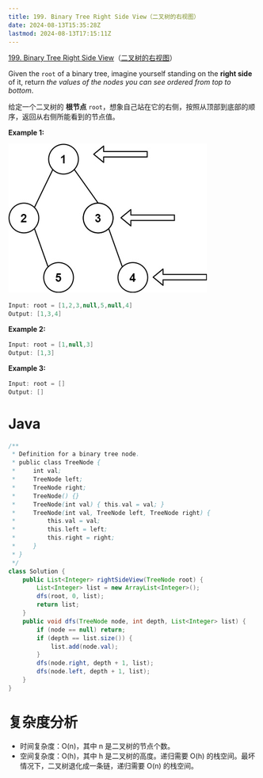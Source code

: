 ```yaml
---
title: 199. Binary Tree Right Side View（二叉树的右视图）
date: 2024-08-13T15:35:28Z
lastmod: 2024-08-13T17:15:11Z
---
```


[199. Binary Tree Right Side View](https://leetcode.com/problems/binary-tree-right-side-view/)（[二叉树的右视图](https://leetcode.cn/problems/binary-tree-right-side-view/)）

Given the `root`​ of a binary tree, imagine yourself standing on the **right side** of it, return *the values of the nodes you can see ordered from top to bottom*.

给定一个二叉树的 **根节点** `root`​，想象自己站在它的右侧，按照从顶部到底部的顺序，返回从右侧所能看到的节点值。

**Example 1:**

​![image](assets/image-20240813153657-2bu6ade.png)​

```java
Input: root = [1,2,3,null,5,null,4]
Output: [1,3,4]
```

**Example 2:**

```java
Input: root = [1,null,3]
Output: [1,3]
```

**Example 3:**

```java
Input: root = []
Output: []
```

# Java

```java
/**
 * Definition for a binary tree node.
 * public class TreeNode {
 *     int val;
 *     TreeNode left;
 *     TreeNode right;
 *     TreeNode() {}
 *     TreeNode(int val) { this.val = val; }
 *     TreeNode(int val, TreeNode left, TreeNode right) {
 *         this.val = val;
 *         this.left = left;
 *         this.right = right;
 *     }
 * }
 */
class Solution {
    public List<Integer> rightSideView(TreeNode root) {
        List<Integer> list = new ArrayList<Integer>();
        dfs(root, 0, list);
        return list;
    }
    public void dfs(TreeNode node, int depth, List<Integer> list) {
        if (node == null) return;
        if (depth == list.size()) {
            list.add(node.val);
        }
        dfs(node.right, depth + 1, list);
        dfs(node.left, depth + 1, list);
    }
}
```

# 复杂度分析

* 时间复杂度：O(n)，其中 n 是二叉树的节点个数。
* 空间复杂度：O(h)，其中 h 是二叉树的高度。递归需要 O(h) 的栈空间。最坏情况下，二叉树退化成一条链，递归需要 O(n) 的栈空间。

‍
